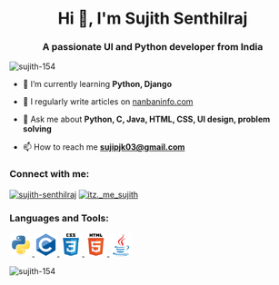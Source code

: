 <h1 align="center">Hi 👋, I'm Sujith Senthilraj</h1>
<h3 align="center">A passionate UI and Python developer from India</h3>

<p align="left"> <img src="https://komarev.com/ghpvc/?username=sujith-154&label=Profile%20views&color=0e75b6&style=flat" alt="sujith-154" /> </p>

- 🌱 I’m currently learning **Python, Django**

- 📝 I regularly write articles on [nanbaninfo.com](https://nanbaninfo.com)

- 💬 Ask me about **Python, C, Java, HTML, CSS, UI design, problem solving**

- 📫 How to reach me **sujipjk03@gmail.com**

<h3 align="left">Connect with me:</h3>
<p align="left">
<a href="https://linkedin.com/in/sujith-senthilraj" target="blank"><img align="center" src="https://raw.githubusercontent.com/rahuldkjain/github-profile-readme-generator/master/src/images/icons/Social/linked-in-alt.svg" alt="sujith-senthilraj" height="30" width="40" /></a>
<a href="https://instagram.com/itz._me_sujith" target="blank"><img align="center" src="https://raw.githubusercontent.com/rahuldkjain/github-profile-readme-generator/master/src/images/icons/Social/instagram.svg" alt="itz._me_sujith" height="30" width="40" /></a>
</p>

<h3 align="left">Languages and Tools:</h3>
<p align="left"> <a href="https://www.python.org" target="_blank" rel="noreferrer"> <img src="https://raw.githubusercontent.com/devicons/devicon/master/icons/python/python-original.svg" alt="python" width="40" height="40"/> </a> <a href="https://www.cprogramming.com/" target="_blank" rel="noreferrer"> <img src="https://raw.githubusercontent.com/devicons/devicon/master/icons/c/c-original.svg" alt="c" width="40" height="40"/> </a> <a href="https://www.w3schools.com/css/" target="_blank" rel="noreferrer"> <img src="https://raw.githubusercontent.com/devicons/devicon/master/icons/css3/css3-original-wordmark.svg" alt="css3" width="40" height="40"/> </a> <a href="https://www.w3.org/html/" target="_blank" rel="noreferrer"> <img src="https://raw.githubusercontent.com/devicons/devicon/master/icons/html5/html5-original-wordmark.svg" alt="html5" width="40" height="40"/> </a> <a href="https://www.java.com" target="_blank" rel="noreferrer"> <img src="https://raw.githubusercontent.com/devicons/devicon/master/icons/java/java-original.svg" alt="java" width="40" height="40"/> </a> </p>

<p><img align="center" src="https://github-readme-stats.vercel.app/api/top-langs?username=sujith-154&show_icons=true&locale=en&layout=compact" alt="sujith-154" /></p>

 
